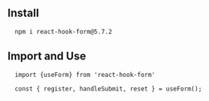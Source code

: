 ##


## Install
```
  npm i react-hook-form@5.7.2
```

## Import and Use
```
  import {useForm} from 'react-hook-form'

  const { register, handleSubmit, reset } = useForm();
```